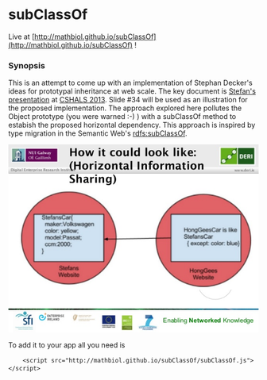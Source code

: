 subClassOf
============
Live at [http://mathbiol.github.io/subClassOf](http://mathbiol.github.io/subClassOf) !

### Synopsis 
This is an attempt to come up with an implementation of Stephan Decker's ideas for prototypal inheritance at web scale. The key document is [Stefan's presentation]([http://mathbiol.github.io/subClassOf](http://mathbiol.github.io/subClassOf)) at [CSHALS 2013](http://www.iscb.org/cshals2013). Slide #34 will be used as an illustration for the proposed implementation. The approach explored here pollutes the Object prototype (you were warned :-) ) with a subClassOf method to estabish the proposed horizontal dependency. This approach is inspired by type migration in the Semantic Web's [rdfs:subClassOf](http://www.w3.org/TR/rdf-schema/#ch_subclassof).

![slide 34](https://raw.githubusercontent.com/mathbiol/SubClassOf/gh-pages/stefan-decker-keynote-at-cshals-34-638.png)


To add it to your app all you need is 

		<script src="http://mathbiol.github.io/subClassOf/subClassOf.js"></script> 
